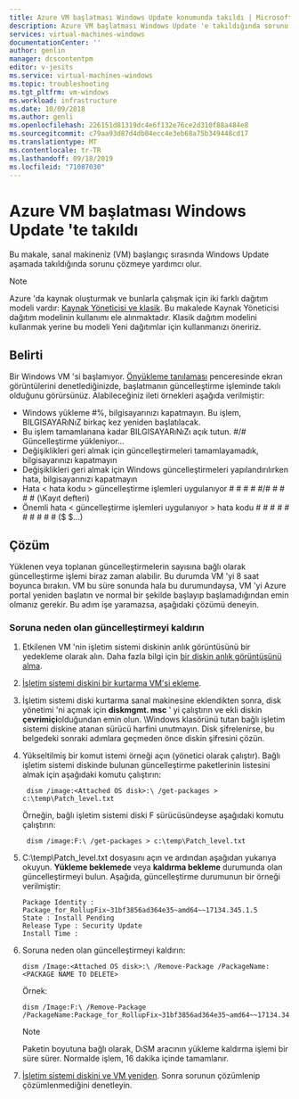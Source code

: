 ```yaml
---
title: Azure VM başlatması Windows Update konumunda takıldı | Microsoft Docs
description: Azure VM başlatması Windows Update 'e takıldığında sorunu nasıl giderebileceğinizi öğrenin.
services: virtual-machines-windows
documentationCenter: ''
author: genlin
manager: dcscontentpm
editor: v-jesits
ms.service: virtual-machines-windows
ms.topic: troubleshooting
ms.tgt_pltfrm: vm-windows
ms.workload: infrastructure
ms.date: 10/09/2018
ms.author: genli
ms.openlocfilehash: 226151d81319dc4e6f132e76ce2d310f88a484e8
ms.sourcegitcommit: c79aa93d87d4db04ecc4e3eb68a75b349448cd17
ms.translationtype: MT
ms.contentlocale: tr-TR
ms.lasthandoff: 09/18/2019
ms.locfileid: "71087030"
---
```

# <a name="azure-vm-startup-is-stuck-at-windows-update"></a>Azure VM başlatması Windows Update 'te takıldı

Bu makale, sanal makineniz (VM) başlangıç sırasında Windows Update aşamada takıldığında sorunu çözmeye yardımcı olur. 

> [!NOTE] 
> Azure 'da kaynak oluşturmak ve bunlarla çalışmak için iki farklı dağıtım modeli vardır: [Kaynak Yöneticisi ve klasik](../../azure-resource-manager/resource-manager-deployment-model.md). Bu makalede Kaynak Yöneticisi dağıtım modelinin kullanımı ele alınmaktadır. Klasik dağıtım modelini kullanmak yerine bu modeli Yeni dağıtımlar için kullanmanızı öneririz.

## <a name="symptom"></a>Belirti

 Bir Windows VM 'si başlamıyor. [Önyükleme tanılaması](../troubleshooting/boot-diagnostics.md) penceresinde ekran görüntülerini denetlediğinizde, başlatmanın güncelleştirme işleminde takılı olduğunu görürsünüz. Alabileceğiniz ileti örnekleri aşağıda verilmiştir:

- Windows yükleme #%, bilgisayarınızı kapatmayın. Bu işlem, BILGISAYARıNıZ birkaç kez yeniden başlatılacak.
- Bu işlem tamamlanana kadar BILGISAYARıNıZı açık tutun. #/# Güncelleştirme yükleniyor... 
- Değişiklikleri geri almak için güncelleştirmeleri tamamlayamadık, bilgisayarınızı kapatmayın
- Değişiklikleri geri almak için Windows güncelleştirmeleri yapılandırılırken hata, bilgisayarınızı kapatmayın
- Hata < hata kodu > güncelleştirme işlemleri uygulanıyor # # # # #/# # # # # (\Kayıt defteri)
- Önemli hata < güncelleştirme işlemleri uygulanıyor > hata kodu # # # # # # # # # # ($ $...)


## <a name="solution"></a>Çözüm

Yüklenen veya toplanan güncelleştirmelerin sayısına bağlı olarak güncelleştirme işlemi biraz zaman alabilir. Bu durumda VM 'yi 8 saat boyunca bırakın. VM bu süre sonunda hala bu durumundaysa, VM 'yi Azure portal yeniden başlatın ve normal bir şekilde başlayıp başlamadığından emin olmanız gerekir. Bu adım işe yaramazsa, aşağıdaki çözümü deneyin.

### <a name="remove-the-update-that-causes-the-problem"></a>Soruna neden olan güncelleştirmeyi kaldırın

1. Etkilenen VM 'nin işletim sistemi diskinin anlık görüntüsünü bir yedekleme olarak alın. Daha fazla bilgi için [bir diskin anlık görüntüsünü alma](../windows/snapshot-copy-managed-disk.md). 
2. [İşletim sistemi diskini bir kurtarma VM'si ekleme](troubleshoot-recovery-disks-portal-windows.md).
3. İşletim sistemi diski kurtarma sanal makinesine eklendikten sonra, disk yönetimi 'ni açmak için **diskmgmt. msc** ' yi çalıştırın ve ekli diskin **çevrimiçi**olduğundan emin olun. \Windows klasörünü tutan bağlı işletim sistemi diskine atanan sürücü harfini unutmayın. Disk şifrelenirse, bu belgedeki sonraki adımlara geçmeden önce diskin şifresini çözün.

4. Yükseltilmiş bir komut istemi örneği açın (yönetici olarak çalıştır). Bağlı işletim sistemi diskinde bulunan güncelleştirme paketlerinin listesini almak için aşağıdaki komutu çalıştırın:

        dism /image:<Attached OS disk>:\ /get-packages > c:\temp\Patch_level.txt

    Örneğin, bağlı işletim sistemi diski F sürücüsündeyse aşağıdaki komutu çalıştırın:

        dism /image:F:\ /get-packages > c:\temp\Patch_level.txt
5. C:\temp\Patch_level.txt dosyasını açın ve ardından aşağıdan yukarıya okuyun. **Yükleme beklemede** veya **kaldırma bekleme** durumunda olan güncelleştirmeyi bulun.  Aşağıda, güncelleştirme durumunun bir örneği verilmiştir:

     ```
    Package Identity : Package_for_RollupFix~31bf3856ad364e35~amd64~~17134.345.1.5
    State : Install Pending
    Release Type : Security Update
    Install Time :
    ```
6. Soruna neden olan güncelleştirmeyi kaldırın:
    
    ```
    dism /Image:<Attached OS disk>:\ /Remove-Package /PackageName:<PACKAGE NAME TO DELETE>
    ```
    Örnek: 

    ```
    dism /Image:F:\ /Remove-Package /PackageName:Package_for_RollupFix~31bf3856ad364e35~amd64~~17134.345.1.5
    ```

    > [!NOTE] 
    > Paketin boyutuna bağlı olarak, DıSM aracının yükleme kaldırma işlemi bir süre sürer. Normalde işlem, 16 dakika içinde tamamlanır.

7. [İşletim sistemi diskini ve VM yeniden](troubleshoot-recovery-disks-portal-windows.md#unmount-and-detach-original-virtual-hard-disk). Sonra sorunun çözümlenip çözümlenmediğini denetleyin.
